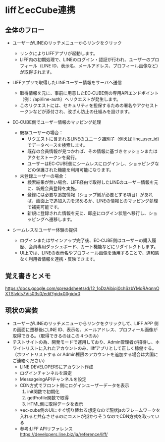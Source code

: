 # liffとecCube連携

## 全体のフロー
- ユーザーがLINEのリッチメニューからリンクをクリック
  - リンクによりLIFFアプリが起動します。 
  - LIFF内の初期処理で、LINEのログイン・認証が行われ、ユーザーのプロフィール（LINE ID、表示名、メールアドレス、プロフィール画像など）が取得されます。

- LIFFアプリで取得したLINEユーザー情報をサーバへ送信
  - 取得情報を元に、事前に用意したEC‑CUBE側の専用APIエンドポイント（例：/api/line-auth）へリクエストが発生します。
  - このリクエストには、セキュリティを担保するための署名やアクセストークンなどが添付され、改ざん防止の仕組みを設けます。

- EC‑CUBE側でユーザー情報のマッピング処理
  - 既存ユーザーの場合：
    - リクエストに含まれるLINEのユニーク識別子（例えば line_user_id）でデータベースを検索します。
    - 既存の会員情報が見つかれば、その情報に基づきセッションまたはアクセストークンを発行。
    - ユーザーはEC‑CUBE側にシームレスにログインし、ショッピングなどの保護された機能を利用可能になります。
  - 未登録ユーザーの場合：
    - 検索結果が無い場合、LIFF経由で取得したLINEのユーザー情報を元に、新規会員登録を実施。
    - 登録には必要な追加情報（ショップ側が必要とする項目）があれば、画面上で追加入力を求めるか、LINEの情報とのマッピング処理で補完可能です。
    - 新規に登録された情報を元に、即座にログイン状態へ移行し、ショッピングへ遷移します。

- シームレスなユーザー体験の提供
  - ログインまたはサインアップ完了後、EC‑CUBE側はユーザーの購入履歴、会員専用ダッシュボード、カート機能などにリダイレクトします。
  - UI上では、LINEの表示名やプロフィール画像を活用することで、違和感なく利用者情報を連携・反映できます。

## 覚え書きとメモ
https://docs.google.com/spreadsheets/d/12_1oDzAibiqi0chSzbYMoRAqnnOXTSlvkIs7Vis03s0/edit?gid=0#gid=0


## 現状の実装
- ユーザーがLINEのリッチメニューからリンクをクリックして、LIFF APP 側の画面に遷移後にLINE ID、表示名、メールアドレス、プロフィール画像が取得できる。（取得できるのはこの４つのみ）
- テストサイトの為、開発モードで運用しており、Admin管理者が招待し、ホワイトリストに入れたアカウントのみ、liffアプリとして正しく稼働する。（ホワイトリストする or Admin権限のアカウントを追加する場合は大国にご連絡ください）
  - LINE DEVELOPERSにアカウント作成
  - ログインチャンネルを設定
  - MessageingAPIチャンネルを設定
  - CDN方式でフロント側にログインユーザーデータを表示
    1. init関数で初期化
    1. getProfile関数で取得
    1. HTML側に取得データを表示
  - ※ec-cube側のUIにすぐ切り替わる想定なので現状jsのフレームワークを入れると共存させるのにコストが掛かりそうなのでCDN方式を取っている
  - 参考:LIFF APIリファレンス https://developers.line.biz/ja/reference/liff/
